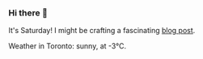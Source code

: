 ### Hi there :wave:

It's Saturday! I might be crafting a fascinating [blog post](https://benjaminwuethrich.dev).

Weather in Toronto: sunny, at -3°C.
